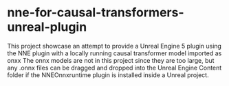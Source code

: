 # nne-for-causal-transformers-unreal-plugin
 This project showcase an attempt to provide a Unreal Engine 5 plugin using the NNE plugin with a locally running causal transformer model imported as onxx
 The onnx models are not in this project since they are too large, but any .onnx files can be dragged and dropped into the Unreal Engine Content folder if the NNEOnnxruntime plugin is installed inside a Unreal project.
